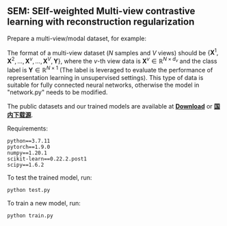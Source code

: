 ## SEM: SElf-weighted Multi-view contrastive learning with reconstruction regularization

Prepare a multi-view/modal dataset, for example:

The format of a multi-view dataset ($N$ samples and $V$ views) should be $\{\mathbf{X}^1, \mathbf{X}^2, \dots, \mathbf{X}^v, \dots, \mathbf{X}^V, \mathbf{Y}\}$, where the $v$-th view data is $\mathbf{X}^v\in \mathbb{R}^{N\times d_v}$ and the class label is $\mathbf{Y}\in \mathbb{R}^{N\times 1}$ (The label is leveraged to evaluate the performance of representation learning in unsupervised settings). This type of data is suitable for fully connected neural networks, otherwise the model in "network.py" needs to be modified.

The public datasets and our trained models are available at **[Download](https://drive.google.com/drive/folders/1JBhb66b_z2wB4xWcuvrRvaINhgeCxiDS?usp=drive_link)** or **[国内下载源](https://pan.baidu.com/s/1m8Vi3RShRMDUTjs-TZCiAQ?pwd=0928)**.


Requirements:

    python==3.7.11
    pytorch==1.9.0
    numpy==1.20.1
    scikit-learn==0.22.2.post1
    scipy==1.6.2

To test the trained model, run:
```bash
python test.py
```
    

To train a new model, run:
```bash
python train.py
```
